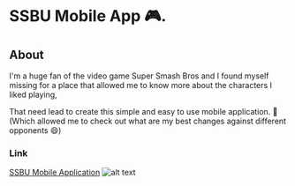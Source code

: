 # SSBU Mobile App 🎮.

## About

I'm a huge fan of the video game Super Smash Bros and I found myself 
missing for a place that allowed me to know more about the characters I liked playing,

That need lead to create this simple and easy to use mobile application. 📱 
(Which allowed me to check out what are my best changes against different opponents 😄)

### Link

[SSBU Mobile Application](https://danielratmiroff.github.io/ssbu/) 
![alt text](https://q-static.ninox.com/images/redesign-2020/icon-link.svg "SSBU")
